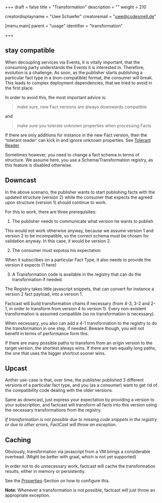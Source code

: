+++
draft = false
title = "Transformation"
description = ""
weight = 210

creatordisplayname = "Uwe Schaefer"
creatoremail = "uwe@codesmell.de"

[menu.main]
parent = "usage"
identifier = "transformation"

+++


## stay compatible

When decoupling services via Events, it is vitally important, that the consuming party understands the Events it is interested in. Therefore, evolution is a challenge. As soon, as the publisher starts publishing a particular fact type in a (non-compatible) format, the consumer will break. This leads to complex deployment dependencies, that we tried to avoid in the first place.

In order to avoid this, the most important advice is: 

> make sure, new Fact versions are always downwards compatible

and

> make sure you tolerate unknown properties when processing Facts 

If there are only additions for instance in the new Fact version, then the 'tolerant reader' can kick in and ignore unknown properties. See [Tolerant Reader](https://www.martinfowler.com/bliki/TolerantReader.html)

Sometimes however, you need to change a fact schema in terms of structure. We assume here, you use a Schema/Transformation registry, as this feature is disabled otherwise.

## Downcast

In the above scenario, the publisher wants to start publishing facts with the updated structure (version 2) while the consumer that expects the agreed upon structure (version 1) should continue to work.

For this to work, there are three prerequisites:

1. The publisher needs to communicate what version he wants to publish

This would not work otherwise anyway, because we assume version 1 and version 2 to be incompatible, so the correct schema must be chosen for validation anyway.
In this case, it would be version 2.

2. The consumer must express his expectation

When it subscribes on a particular Fact Type, it also needs to provide the version it expects (1 here)

3. A Transformation code is available in the registry that can do the transformation if needed.

The Registry takes little javascript snippets, that can convert for instance a version 2 fact payload, into a version 1.

Factcast will build transformation chains if necessary (from 4-3, 3-2 and 2-1, in order to transform from version 4 to version 1). Every non-existent transformation is assumed compatible (so no transformation is necessary).

When necessary, you also can add a 4-1 transformation to the registry to do the transformation in one step, if needed. Beware though, you will not benefit in terms of performance form this.

If there are many possible paths to transform from an origin version to the target version, the shortest always wins. If there are two equally long paths, the one that uses the bigger shortcut sooner wins.

## Upcast

Anther use-case is that, over time, the publisher published 3 different versions of a particular fact type, and you (as a consumer) want to get rid of the compatibility code dealing with the older versions.

Same as downcast, just express your expectation by providing a version to your subscription, and factcast will transform all facts into this version using the necessary transformations from the registry.

*If transformation is not possible due to missing code snippets in the registry or due to other errors, FactCast will throw an exception*.

## Caching

Obviously, transformation via javascript from a VM brings a considerable overhead. (Might be better with graal, which is not yet supported)

In order not to do unnecessary work, factcast will cache the transformation results, either in memory or persistently.

See the [Properties](/setup/properties)-Section on how to configure this.

**Note:** Whenever a transformation is not possible, factcast will just throw an appropriate exception. 
 
